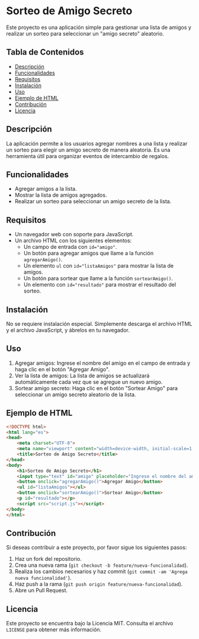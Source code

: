 # Sorteo de Amigo Secreto

Este proyecto es una aplicación simple para gestionar una lista de amigos y realizar un sorteo para seleccionar un "amigo secreto" aleatorio.

## Tabla de Contenidos

- [Descripción](#descripción)
- [Funcionalidades](#funcionalidades)
- [Requisitos](#requisitos)
- [Instalación](#instalación)
- [Uso](#uso)
- [Ejemplo de HTML](#ejemplo-de-html)
- [Contribución](#contribución)
- [Licencia](#licencia)

## Descripción

La aplicación permite a los usuarios agregar nombres a una lista y realizar un sorteo para elegir un amigo secreto de manera aleatoria. Es una herramienta útil para organizar eventos de intercambio de regalos.

## Funcionalidades

- Agregar amigos a la lista.
- Mostrar la lista de amigos agregados.
- Realizar un sorteo para seleccionar un amigo secreto de la lista.

## Requisitos

- Un navegador web con soporte para JavaScript.
- Un archivo HTML con los siguientes elementos:
  - Un campo de entrada con `id="amigo"`.
  - Un botón para agregar amigos que llame a la función `agregarAmigo()`.
  - Un elemento `ul` con `id="listaAmigos"` para mostrar la lista de amigos.
  - Un botón para sortear que llame a la función `sortearAmigo()`.
  - Un elemento con `id="resultado"` para mostrar el resultado del sorteo.

## Instalación

No se requiere instalación especial. Simplemente descarga el archivo HTML y el archivo JavaScript, y ábrelos en tu navegador.

## Uso

1. Agregar amigos: Ingrese el nombre del amigo en el campo de entrada y haga clic en el botón "Agregar Amigo".
2. Ver la lista de amigos: La lista de amigos se actualizará automáticamente cada vez que se agregue un nuevo amigo.
3. Sortear amigo secreto: Haga clic en el botón "Sortear Amigo" para seleccionar un amigo secreto aleatorio de la lista.

## Ejemplo de HTML

```html
<!DOCTYPE html>
<html lang="es">
<head>
    <meta charset="UTF-8">
    <meta name="viewport" content="width=device-width, initial-scale=1.0">
    <title>Sorteo de Amigo Secreto</title>
</head>
<body>
    <h1>Sorteo de Amigo Secreto</h1>
    <input type="text" id="amigo" placeholder="Ingrese el nombre del amigo">
    <button onclick="agregarAmigo()">Agregar Amigo</button>
    <ul id="listaAmigos"></ul>
    <button onclick="sortearAmigo()">Sortear Amigo</button>
    <p id="resultado"></p>
    <script src="script.js"></script>
</body>
</html>
```

## Contribución

Si deseas contribuir a este proyecto, por favor sigue los siguientes pasos:

1. Haz un fork del repositorio.
2. Crea una nueva rama (`git checkout -b feature/nueva-funcionalidad`).
3. Realiza los cambios necesarios y haz commit (`git commit -am 'Agrega nueva funcionalidad'`).
4. Haz push a la rama (`git push origin feature/nueva-funcionalidad`).
5. Abre un Pull Request.

## Licencia

Este proyecto se encuentra bajo la Licencia MIT. Consulta el archivo `LICENSE` para obtener más información.
